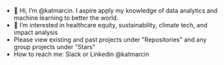 - 👋 Hi, I’m @katmarcin. I aspire apply my knowledge of data analytics and machine learning to better the world.
- 👀 I’m interested in healthcare equity, sustainability, climate tech, and impact analysis
- Please view existing and past projects under "Repositories" and any group projects under "Stars"
- How to reach me: Slack or Linkedin @katmarcin

<!---
katmarcin/katmarcin is a ✨ special ✨ repository because its `README.md` (this file) appears on your GitHub profile.
You can click the Preview link to take a look at your changes.
--->
